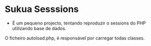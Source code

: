 # Sukua Sesssions

- É um pequeno projecto, tentando reproduzir o sessions do PHP utilizando base de dados.

O ficheiro autoload.php, é responsável por carregar todas classes.